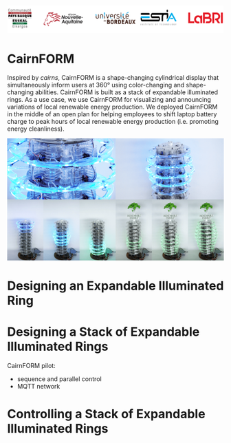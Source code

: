 ![alt text](https://github.com/maximedaniel/CairnFORM/blob/master/img/institutions.png "Logo Institutions")

# CairnFORM
Inspired by _cairns_, CairnFORM is a shape-changing cylindrical display that simultaneously inform users at 360° using color-changing and shape-changing abilities. CairnFORM is built as a stack of expandable illuminated rings. As a use case, we use CairnFORM for visualizing and announcing variations of local renewable energy production. We deployed CairnFORM in the middle of an open plan for helping employees to shift laptop battery charge to peak hours of local renewable energy production (i.e. promoting energy cleanliness).

![alt text](https://github.com/maximedaniel/CairnFORM/blob/master/img/teaser.png "Logo Institutions")

# Designing an Expandable Illuminated Ring


# Designing a Stack of Expandable Illuminated Rings
CairnFORM pilot:
  - sequence and parallel control
  - MQTT network
  
# Controlling a Stack of Expandable Illuminated Rings
